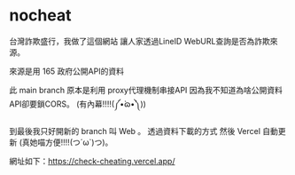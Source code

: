 # nocheat

台灣詐欺盛行，我做了這個網站 讓人家透過LineID WebURL查詢是否為詐欺來源。

來源是用 165 政府公開API的資料

此 main branch 原本是利用 proxy代理機制串接API
因為我不知道為啥公開資料API卻要鎖CORS。
(有內幕!!!!(༼•̀ɷ•́༽))

到最後我只好開新的 branch 叫 Web 。
透過資料下載的方式 然後 Vercel 自動更新 (真她喵方便!!!!(つ´ω`)つ)。

網址如下：https://check-cheating.vercel.app/
